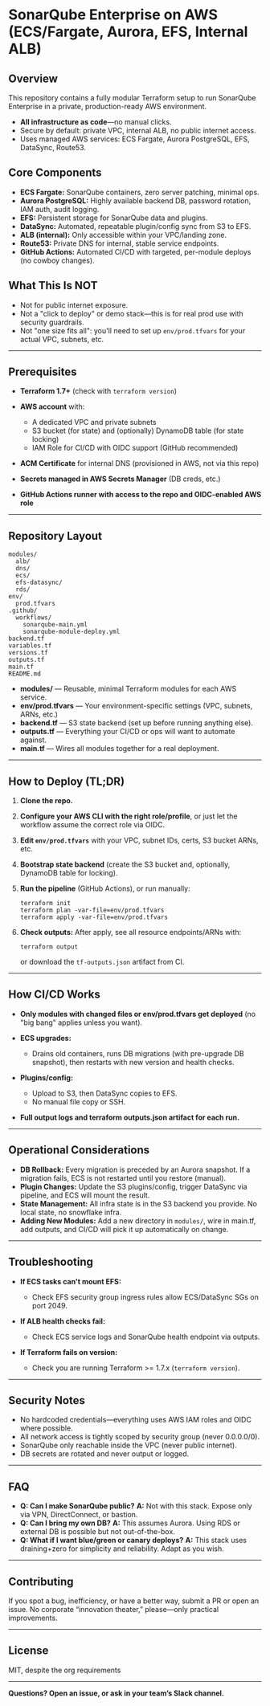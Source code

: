 # SonarQube Enterprise on AWS (ECS/Fargate, Aurora, EFS, Internal ALB)

## Overview

This repository contains a fully modular Terraform setup to run SonarQube Enterprise in a private, production-ready AWS environment.

* **All infrastructure as code**—no manual clicks.
* Secure by default: private VPC, internal ALB, no public internet access.
* Uses managed AWS services: ECS Fargate, Aurora PostgreSQL, EFS, DataSync, Route53.

## Core Components

* **ECS Fargate:** SonarQube containers, zero server patching, minimal ops.
* **Aurora PostgreSQL:** Highly available backend DB, password rotation, IAM auth, audit logging.
* **EFS:** Persistent storage for SonarQube data and plugins.
* **DataSync:** Automated, repeatable plugin/config sync from S3 to EFS.
* **ALB (internal):** Only accessible within your VPC/landing zone.
* **Route53:** Private DNS for internal, stable service endpoints.
* **GitHub Actions:** Automated CI/CD with targeted, per-module deploys (no cowboy changes).

## What This Is NOT

* Not for public internet exposure.
* Not a "click to deploy" or demo stack—this is for real prod use with security guardrails.
* Not "one size fits all": you'll need to set up `env/prod.tfvars` for your actual VPC, subnets, etc.

---

## Prerequisites

* **Terraform 1.7+** (check with `terraform version`)
* **AWS account** with:

  * A dedicated VPC and private subnets
  * S3 bucket (for state) and (optionally) DynamoDB table (for state locking)
  * IAM Role for CI/CD with OIDC support (GitHub recommended)
* **ACM Certificate** for internal DNS (provisioned in AWS, not via this repo)
* **Secrets managed in AWS Secrets Manager** (DB creds, etc.)
* **GitHub Actions runner with access to the repo and OIDC-enabled AWS role**

---

## Repository Layout

```
modules/
  alb/
  dns/
  ecs/
  efs-datasync/
  rds/
env/
  prod.tfvars
.github/
  workflows/
    sonarqube-main.yml
    sonarqube-module-deploy.yml
backend.tf
variables.tf
versions.tf
outputs.tf
main.tf
README.md
```

* **modules/** — Reusable, minimal Terraform modules for each AWS service.
* **env/prod.tfvars** — Your environment-specific settings (VPC, subnets, ARNs, etc.)
* **backend.tf** — S3 state backend (set up before running anything else).
* **outputs.tf** — Everything your CI/CD or ops will want to automate against.
* **main.tf** — Wires all modules together for a real deployment.

---

## How to Deploy (TL;DR)

1. **Clone the repo.**

2. **Configure your AWS CLI with the right role/profile**, or just let the workflow assume the correct role via OIDC.

3. **Edit `env/prod.tfvars`** with your VPC, subnet IDs, certs, S3 bucket ARNs, etc.

4. **Bootstrap state backend** (create the S3 bucket and, optionally, DynamoDB table for locking).

5. **Run the pipeline** (GitHub Actions), or run manually:

   ```
   terraform init
   terraform plan -var-file=env/prod.tfvars
   terraform apply -var-file=env/prod.tfvars
   ```

6. **Check outputs:**
   After apply, see all resource endpoints/ARNs with:

   ```
   terraform output
   ```

   or download the `tf-outputs.json` artifact from CI.

---

## How CI/CD Works

* **Only modules with changed files or env/prod.tfvars get deployed** (no "big bang" applies unless you want).
* **ECS upgrades:**

  * Drains old containers, runs DB migrations (with pre-upgrade DB snapshot), then restarts with new version and health checks.
* **Plugins/config:**

  * Upload to S3, then DataSync copies to EFS.
  * No manual file copy or SSH.
* **Full output logs and terraform outputs.json artifact for each run.**

---

## Operational Considerations

* **DB Rollback:**
  Every migration is preceded by an Aurora snapshot. If a migration fails, ECS is not restarted until you restore (manual).
* **Plugin Changes:**
  Update the S3 plugins/config, trigger DataSync via pipeline, and ECS will mount the result.
* **State Management:**
  All infra state is in the S3 backend you provide. No local state, no snowflake infra.
* **Adding New Modules:**
  Add a new directory in `modules/`, wire in main.tf, add outputs, and CI/CD will pick it up automatically on change.

---

## Troubleshooting

* **If ECS tasks can't mount EFS:**

  * Check EFS security group ingress rules allow ECS/DataSync SGs on port 2049.
* **If ALB health checks fail:**

  * Check ECS service logs and SonarQube health endpoint via outputs.
* **If Terraform fails on version:**

  * Check you are running Terraform >= 1.7.x (`terraform version`).

---

## Security Notes

* No hardcoded credentials—everything uses AWS IAM roles and OIDC where possible.
* All network access is tightly scoped by security group (never 0.0.0.0/0).
* SonarQube only reachable inside the VPC (never public internet).
* DB secrets are rotated and never output or logged.

---

## FAQ

* **Q: Can I make SonarQube public?**
  **A:** Not with this stack. Expose only via VPN, DirectConnect, or bastion.
* **Q: Can I bring my own DB?**
  **A:** This assumes Aurora. Using RDS or external DB is possible but not out-of-the-box.
* **Q: What if I want blue/green or canary deploys?**
  **A:** This stack uses draining+zero for simplicity and reliability. Adapt as you wish.

---

## Contributing

If you spot a bug, inefficiency, or have a better way, submit a PR or open an issue.
No corporate “innovation theater,” please—only practical improvements.

---

## License

MIT, despite the org requirements

---

**Questions? Open an issue, or ask in your team’s Slack channel.**

